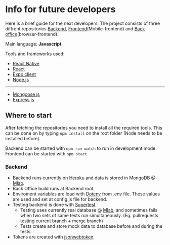 # Info for future developers

Here is a brief guide for the next developers.
The project consists of three diffrent repositories [Backend](https://github.com/Sukeltaja-App/sukeltaja-backend),
[Frontend](https://github.com/Sukeltaja-App/sukeltaja-frontend)(Mobile-frontend) and
[Back office](https://github.com/Sukeltaja-App/sukeltaja-bo)(browser-frontend).


Main language: **Javascript**

Tools and frameworks used:
* [React Native](https://facebook.github.io/react-native/)
* [React](https://reactjs.org/)
* [Expo client](https://expo.io/)
* [Node.js](https://nodejs.org/)

---
* [Mongoose js](https://mongoosejs.com/)
* [Express js](https://expressjs.com/)

## Where to start

After fetching the repositories you need to install all the required tools.
This can be done on by typing ```npm install``` on the root folder (Node needs to be installed before).

Backend can be started with ```npm run watch``` to run in development mode.    
Frontend can be started with ```npm start```

### Backend

* Backend runs currently on [Heroku](https://www.heroku.com/) and data is stored in MongoDB @ [Mlab](https://mlab.com/).
* Back Office build runs at Backend root.
* Enviroment variables are load with [Dotenv](https://www.npmjs.com/package/dotenv) from .env file. These values are used and set at config.js file for backend.
* Testing backend is done with [Supertest](https://www.npmjs.com/package/supertest).
  - Testing uses currently real database @ [Mlab](https://mlab.com/), and sometimes fails when two sets of same tests run simultaneously. (Eg. pullrequests testing current branch + merge branch)
  - Tests create and store mock data to database before and during the tests.
* Tokens are created with [jsonwebtoken](https://www.npmjs.com/package/jsonwebtoken).
